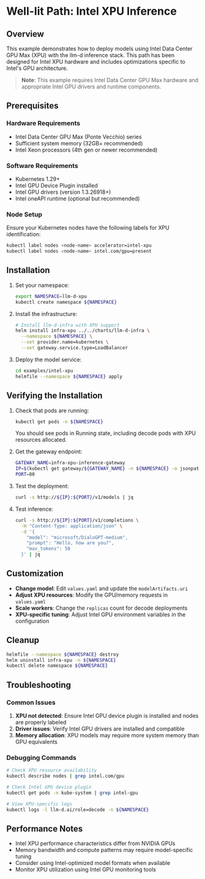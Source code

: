 # Well-lit Path: Intel XPU Inference

## Overview

This example demonstrates how to deploy models using Intel Data Center GPU Max (XPU) with the llm-d inference stack. This path has been designed for Intel XPU hardware and includes optimizations specific to Intel's GPU architecture.

> **Note**: This example requires Intel Data Center GPU Max hardware and appropriate Intel GPU drivers and runtime components.

## Prerequisites

### Hardware Requirements
- Intel Data Center GPU Max (Ponte Vecchio) series
- Sufficient system memory (32GB+ recommended)
- Intel Xeon processors (4th gen or newer recommended)

### Software Requirements
- Kubernetes 1.29+
- Intel GPU Device Plugin installed
- Intel GPU drivers (version 1.3.26918+)
- Intel oneAPI runtime (optional but recommended)

### Node Setup

Ensure your Kubernetes nodes have the following labels for XPU identification:

```bash
kubectl label nodes <node-name> accelerator=intel-xpu
kubectl label nodes <node-name> intel.com/gpu=present
```

## Installation

1. Set your namespace:

   ```bash
   export NAMESPACE=llm-d-xpu
   kubectl create namespace ${NAMESPACE}
   ```

2. Install the infrastructure:

   ```bash
   # Install llm-d-infra with XPU support
   helm install infra-xpu ../../charts/llm-d-infra \
     --namespace ${NAMESPACE} \
     --set provider.name=kubernetes \
     --set gateway.service.type=LoadBalancer
   ```

3. Deploy the model service:

   ```bash
   cd examples/intel-xpu
   helmfile --namespace ${NAMESPACE} apply
   ```

## Verifying the Installation

1. Check that pods are running:

   ```bash
   kubectl get pods -n ${NAMESPACE}
   ```

   You should see pods in Running state, including decode pods with XPU resources allocated.

2. Get the gateway endpoint:

   ```bash
   GATEWAY_NAME=infra-xpu-inference-gateway
   IP=$(kubectl get gateway/${GATEWAY_NAME} -n ${NAMESPACE} -o jsonpath='{.status.addresses[0].value}')
   PORT=80
   ```

3. Test the deployment:

   ```bash
   curl -s http://${IP}:${PORT}/v1/models | jq
   ```

4. Test inference:

   ```bash
   curl -s http://${IP}:${PORT}/v1/completions \
     -H "Content-Type: application/json" \
     -d '{
       "model": "microsoft/DialoGPT-medium",
       "prompt": "Hello, how are you?",
       "max_tokens": 50
     }' | jq
   ```

## Customization

- **Change model**: Edit `values.yaml` and update the `modelArtifacts.uri`
- **Adjust XPU resources**: Modify the GPU/memory requests in `values.yaml`
- **Scale workers**: Change the `replicas` count for decode deployments
- **XPU-specific tuning**: Adjust Intel GPU environment variables in the configuration

## Cleanup

```bash
helmfile --namespace ${NAMESPACE} destroy
helm uninstall infra-xpu -n ${NAMESPACE}
kubectl delete namespace ${NAMESPACE}
```

## Troubleshooting

### Common Issues

1. **XPU not detected**: Ensure Intel GPU device plugin is installed and nodes are properly labeled
2. **Driver issues**: Verify Intel GPU drivers are installed and compatible
3. **Memory allocation**: XPU models may require more system memory than GPU equivalents

### Debugging Commands

```bash
# Check XPU resource availability
kubectl describe nodes | grep intel.com/gpu

# Check Intel GPU device plugin
kubectl get pods -n kube-system | grep intel-gpu

# View XPU-specific logs
kubectl logs -l llm-d.ai/role=decode -n ${NAMESPACE}
```

## Performance Notes

- Intel XPU performance characteristics differ from NVIDIA GPUs
- Memory bandwidth and compute patterns may require model-specific tuning
- Consider using Intel-optimized model formats when available
- Monitor XPU utilization using Intel GPU monitoring tools
